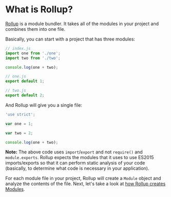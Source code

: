 # What is Rollup?

[Rollup](https://github.com/rollup/rollup) is a module bundler. It takes all of the modules in your project and combines them into one file.

Basically, you can start with a project that has three modules:

```js
// index.js
import one from './one';
import two from './two';

console.log(one + two);
```

```js
// one.js
export default 1;
```

```js
// two.js
export default 2;
```

And Rollup will give you a single file:

```js
'use strict';

var one = 1;

var two = 2;

console.log(one + two);
```

**Note:** The above code uses `import`/`export` and not `require()` and `module.exports`. Rollup expects the modules that it uses to use ES2015 imports/exports so that it can perform static analysis of your code (basically, to determine what code is necessary in your application).

For each module file in your project, Rollup will create a `Module` object and analyze the contents of the file. Next, let's take a look at [how Rollup creates Modules](./01-how-does-rollup-create-modules.md).
